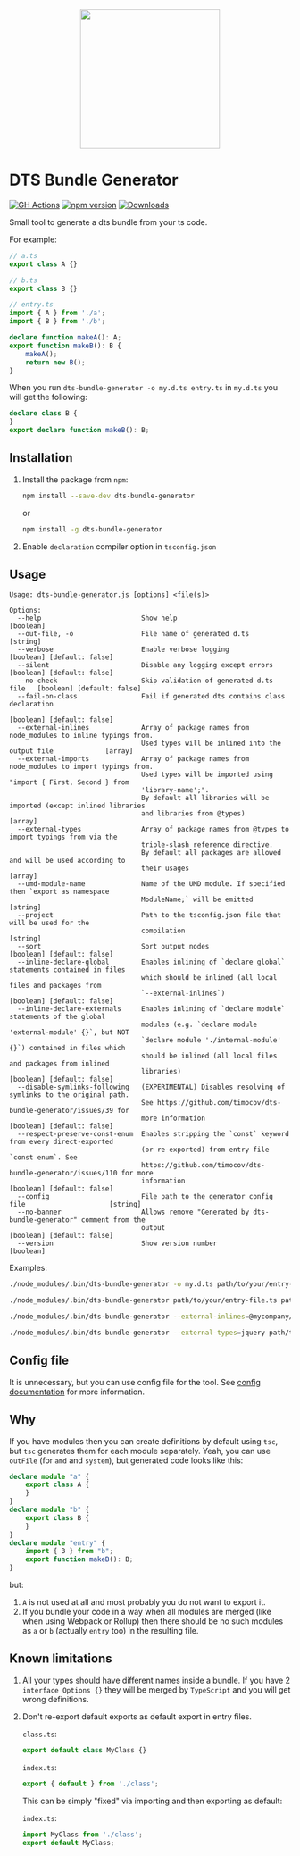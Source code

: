<!-- markdownlint-disable MD033 -->

<div align="center">
  <a href="https://github.com/timocov/dts-bundle-generator">
    <img width="250px" height="250px" src="https://github.com/timocov/dts-bundle-generator/raw/master/.github/logo.svg?sanitize=true">
  </a>
</div>

# DTS Bundle Generator

[![GH Actions][ci-img]][ci-link]
[![npm version][npm-version-img]][npm-link]
[![Downloads][npm-downloads-img]][npm-link]

Small tool to generate a dts bundle from your ts code.

For example:

```ts
// a.ts
export class A {}
```

```ts
// b.ts
export class B {}
```

```ts
// entry.ts
import { A } from './a';
import { B } from './b';

declare function makeA(): A;
export function makeB(): B {
    makeA();
    return new B();
}
```

When you run `dts-bundle-generator -o my.d.ts entry.ts` in `my.d.ts` you will get the following:

```ts
declare class B {
}
export declare function makeB(): B;
```

## Installation

1. Install the package from `npm`:

    ```bash
    npm install --save-dev dts-bundle-generator
    ```

    or

    ```bash
    npm install -g dts-bundle-generator
    ```

1. Enable `declaration` compiler option in `tsconfig.json`

## Usage

```
Usage: dts-bundle-generator.js [options] <file(s)>

Options:
  --help                         Show help                                                 [boolean]
  --out-file, -o                 File name of generated d.ts                                [string]
  --verbose                      Enable verbose logging                   [boolean] [default: false]
  --silent                       Disable any logging except errors        [boolean] [default: false]
  --no-check                     Skip validation of generated d.ts file   [boolean] [default: false]
  --fail-on-class                Fail if generated dts contains class declaration
                                                                          [boolean] [default: false]
  --external-inlines             Array of package names from node_modules to inline typings from.
                                 Used types will be inlined into the output file             [array]
  --external-imports             Array of package names from node_modules to import typings from.
                                 Used types will be imported using "import { First, Second } from
                                 'library-name';".
                                 By default all libraries will be imported (except inlined libraries
                                 and libraries from @types)                                  [array]
  --external-types               Array of package names from @types to import typings from via the
                                 triple-slash reference directive.
                                 By default all packages are allowed and will be used according to
                                 their usages                                                [array]
  --umd-module-name              Name of the UMD module. If specified then `export as namespace
                                 ModuleName;` will be emitted                               [string]
  --project                      Path to the tsconfig.json file that will be used for the
                                 compilation                                                [string]
  --sort                         Sort output nodes                        [boolean] [default: false]
  --inline-declare-global        Enables inlining of `declare global` statements contained in files
                                 which should be inlined (all local files and packages from
                                 `--external-inlines`)                    [boolean] [default: false]
  --inline-declare-externals     Enables inlining of `declare module` statements of the global
                                 modules (e.g. `declare module 'external-module' {}`, but NOT
                                 `declare module './internal-module' {}`) contained in files which
                                 should be inlined (all local files and packages from inlined
                                 libraries)                               [boolean] [default: false]
  --disable-symlinks-following   (EXPERIMENTAL) Disables resolving of symlinks to the original path.
                                 See https://github.com/timocov/dts-bundle-generator/issues/39 for
                                 more information                         [boolean] [default: false]
  --respect-preserve-const-enum  Enables stripping the `const` keyword from every direct-exported
                                 (or re-exported) from entry file `const enum`. See
                                 https://github.com/timocov/dts-bundle-generator/issues/110 for more
                                 information                              [boolean] [default: false]
  --config                       File path to the generator config file                     [string]
  --no-banner                    Allows remove "Generated by dts-bundle-generator" comment from the
                                 output                                   [boolean] [default: false]
  --version                      Show version number                                       [boolean]
```

Examples:

```bash
./node_modules/.bin/dts-bundle-generator -o my.d.ts path/to/your/entry-file.ts
```

```bash
./node_modules/.bin/dts-bundle-generator path/to/your/entry-file.ts path/to/your/entry-file-2.ts
```

```bash
./node_modules/.bin/dts-bundle-generator --external-inlines=@mycompany/internal-project --external-imports=@angular/core,rxjs path/to/your/entry-file.ts
```

```bash
./node_modules/.bin/dts-bundle-generator --external-types=jquery path/to/your/entry-file.ts
```

## Config file

It is unnecessary, but you can use config file for the tool. See [config documentation](src/config-file/README.md) for more information.

## Why

If you have modules then you can create definitions by default using `tsc`, but `tsc` generates them for each module separately.
Yeah, you can use `outFile` (for `amd` and `system`), but generated code looks like this:

```ts
declare module "a" {
    export class A {
    }
}
declare module "b" {
    export class B {
    }
}
declare module "entry" {
    import { B } from "b";
    export function makeB(): B;
}
```

but:

1. `A` is not used at all and most probably you do not want to export it.
1. If you bundle your code in a way when all modules are merged (like when using Webpack or Rollup) then there should be no such modules as `a` or `b` (actually `entry` too) in the resulting file.

## Known limitations

1. All your types should have different names inside a bundle. If you have 2 `interface Options {}` they will be merged by `TypeScript` and you will get wrong definitions.

1. Don't re-export default exports as default export in entry files.

    `class.ts`:

    ```ts
    export default class MyClass {}
    ```

    `index.ts`:

    ```ts
    export { default } from './class';
    ```

    This can be simply "fixed" via importing and then exporting as default:

    `index.ts`:

    ```ts
    import MyClass from './class';
    export default MyClass;
    ```

[ci-img]: https://github.com/timocov/dts-bundle-generator/workflows/CI%20Test/badge.svg?branch=master
[ci-link]: https://github.com/timocov/dts-bundle-generator/actions?query=branch%3Amaster

[npm-version-img]: https://badge.fury.io/js/dts-bundle-generator.svg
[npm-downloads-img]: https://img.shields.io/npm/dm/dts-bundle-generator.svg
[npm-link]: https://www.npmjs.com/package/dts-bundle-generator
